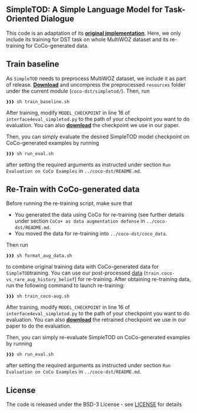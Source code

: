 ## SimpleTOD: A Simple Language Model for Task-Oriented Dialogue

This code is an adaptation of its [**original implementation**](https://github.com/salesforce/simpletod/). Here, we 
only include its training for DST task on whole MultiWOZ dataset and its re-training for CoCo-generated data.
## Train baseline 
As ```SimpleTOD``` needs to preprocess MultiWOZ dataset, we include it as part of release. 
[**Download**](https://storage.cloud.google.com/sfr-coco-dst-research/simpletod-resources/resources.zip) and 
uncompress the preprocessed ```resources``` folder under the current module (```coco-dst/simpletod/```). Then, run
```console
❱❱❱ sh train_baseline.sh
```
After training, modify ```MODEL_CHECKPOINT``` in line 16 of ```interface4eval_simpletod.py``` to the path of your 
checkpoint you want to do evaluation. You can also [**download**](https://storage.cloud.google.com/sfr-coco-dst-research/simpletod-resources/baseline.zip) 
the checkpoint we use in our paper.

Then, you can simply evaluate the desired SimpleTOD model checkpoint on CoCo-generated examples by running
```console
❱❱❱ sh run_eval.sh
```
after setting the required arguments as instructed under section ```Run Evaluation on CoCo Examples``` in 
```../coco-dst/README.md```.
 
## Re-Train with CoCo-generated data 
Before running the re-training script, make sure that 
- You generated the data using CoCo for re-training (see further details under section 
```CoCo+ as data augmentation defense``` in ```../coco-dst/README.md```.
- You moved the data for re-training into ```../coco-dst/coco_data```.

Then run
```console
❱❱❱ sh format_aug_data.sh
```
to combine original training data with CoCo-generated data for ```SimpleTOD```training. You can use our post-processed 
[data](https://storage.cloud.google.com/sfr-coco-dst-research/simpletod-resources/resources.zip) (```train.coco-vs_rare_aug_history_belief```) 
for re-training. After obtaining re-training data, run the following command to launch re-training:
```console
❱❱❱ sh train_coco-aug.sh
```
After training, modify ```MODEL_CHECKPOINT``` in line 16 of ```interface4eval_simpletod.py``` to the path of your 
checkpoint you want to do evaluation. You can also [**download**](https://storage.cloud.google.com/sfr-coco-dst-research/simpletod-resources/coco-vs_rare.zip) 
the retrained checkpoint we use in our paper to do the evaluation.

Then, you can simply re-evaluate SimpleTOD on CoCo-generated examples by running
```console
❱❱❱ sh run_eval.sh
```
after setting the required arguments as instructed under section ```Run Evaluation on CoCo Examples``` in 
```../coco-dst/README.md```.

## License
The code is released under the BSD-3 License - see [LICENSE](LICENSE.txt) for details
